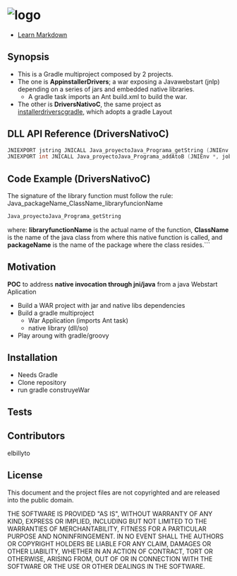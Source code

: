 ![logo](https://avatars1.githubusercontent.com/u/124156?v=3&s=100)
==========================
* [Learn Markdown](https://bitbucket.org/tutorials/markdowndemo)

## Synopsis
* This is a Gradle multiproject composed by 2 projects. 
* The one is **AppinstallerDrivers**; a war exposing a Javawebstart (jnlp) depending on a series of jars and embedded native libraries.
	* A gradle task imports an Ant build.xml to build the war.
* The other is **DriversNativoC**, the same project as [installerdriverscgradle](https://github.com/elbillyto/installerdriverscGradle.git), which adopts a gradle Layout

## DLL API Reference (DriversNativoC)
```c
JNIEXPORT jstring JNICALL Java_proyectoJava_Programa_getString (JNIEnv *, jobject);
JNIEXPORT int JNICALL Java_proyectoJava_Programa_addAtoB (JNIEnv *, jobject, jint, jint);
```  

## Code Example (DriversNativoC)
The signature of the library function must follow the rule:
Java_packageName_ClassName_libraryfuncionName
```c
Java_proyectoJava_Programa_getString
```
where: 
**libraryfunctionName** is the actual name of the function, 
**ClassName** is the name of the java class from where this native function is called, and
**packageName** is the name of the package where the class resides.```  
  
## Motivation
**POC** to address **native invocation through jni/java** from a java Webstart Aplication 
* Build a WAR project with jar and native libs dependencies
* Build a gradle multiproject 
	* War Application (imports Ant task)
	* native library (dll/so)
* Play aroung with gradle/groovy

## Installation
* Needs Gradle
* Clone repository
* run gradle construyeWar


## Tests


## Contributors
elbillyto

## License

This document and the project files are not copyrighted and are released into the public domain.

THE SOFTWARE IS PROVIDED "AS IS", WITHOUT WARRANTY OF ANY KIND, EXPRESS OR IMPLIED, INCLUDING BUT NOT LIMITED TO THE WARRANTIES OF MERCHANTABILITY, FITNESS FOR A PARTICULAR PURPOSE AND NONINFRINGEMENT. IN NO EVENT SHALL THE AUTHORS OR COPYRIGHT HOLDERS BE LIABLE FOR ANY CLAIM, DAMAGES OR OTHER LIABILITY, WHETHER IN AN ACTION OF CONTRACT, TORT OR OTHERWISE, ARISING FROM, OUT OF OR IN CONNECTION WITH THE SOFTWARE OR THE USE OR OTHER DEALINGS IN THE SOFTWARE.
